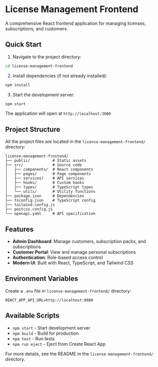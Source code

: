 # License Management Frontend

A comprehensive React frontend application for managing licenses, subscriptions, and customers.

## Quick Start

1. Navigate to the project directory:
```bash
cd license-management-frontend
```

2. Install dependencies (if not already installed):
```bash
npm install
```

3. Start the development server:
```bash
npm start
```

The application will open at `http://localhost:3000`

## Project Structure

All the project files are located in the `license-management-frontend/` directory:

```
license-management-frontend/
├── public/          # Static assets
├── src/             # Source code
│   ├── components/  # React components
│   ├── pages/       # Page components
│   ├── services/    # API services
│   ├── hooks/       # Custom hooks
│   ├── types/       # TypeScript types
│   └── utils/       # Utility functions
├── package.json     # Dependencies
├── tsconfig.json    # TypeScript config
├── tailwind.config.js
├── postcss.config.js
└── openapi.yaml     # API specification
```

## Features

- **Admin Dashboard**: Manage customers, subscription packs, and subscriptions
- **Customer Portal**: View and manage personal subscriptions
- **Authentication**: Role-based access control
- **Modern UI**: Built with React, TypeScript, and Tailwind CSS

## Environment Variables

Create a `.env` file in `license-management-frontend/` directory:

```
REACT_APP_API_URL=http://localhost:8080
```

## Available Scripts

- `npm start` - Start development server
- `npm build` - Build for production
- `npm test` - Run tests
- `npm run eject` - Eject from Create React App

For more details, see the README in the `license-management-frontend/` directory.
